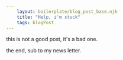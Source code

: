 ```yaml
---
    layout: boilerplate/blog_post_base.njk
    title: "Help, i'm stuck"
    tags: blogPost
---
```


this is not a good post, it's a bad one.

the end, sub to my news letter.